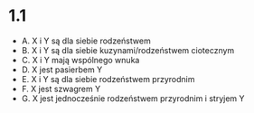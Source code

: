 # 1.1
- A.  X i Y są dla siebie rodzeństwem
- B.  X i Y są dla siebie kuzynami/rodzeństwem ciotecznym
- C.  X i Y mają wspólnego wnuka
- D.  X jest pasierbem Y
- E.  X i Y są dla siebie rodzeństwem przyrodnim
- F.  X jest szwagrem Y
- G.  X jest jednocześnie rodzeństwem przyrodnim i stryjem Y
